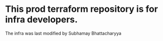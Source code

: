 # This prod terraform repository is for infra developers. 
The infra was last modified by Subhamay Bhattacharyya